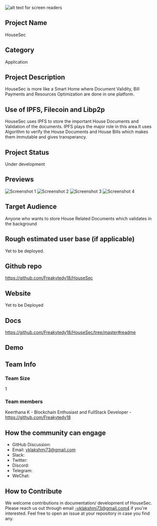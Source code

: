   ![ alt text for screen readers](https://media.discordapp.net/attachments/873587956013752340/877065863826640906/huge.png?width=424&height=424)
## Project Name
HouseSec                              

## Category 
Application

## Project Description
HouseSec is more like a Smart Home where Document Validity, Bill Payments and Resources Optimization are done in one platform.

## Use of IPFS, Filecoin and Libp2p
HouseSec uses IPFS to store the important House Documents and Validation of the documents. IPFS plays the major role in this area.It uses Algorithm to verify the House Documents and House Bills which makes them immutable and gives transperancy.

## Project Status
Under development

## Previews
![Screenshot 1](https://media.discordapp.net/attachments/873587956013752340/873615194872479814/h2.jpeg?width=877&height=403)
![Screenshot 2](https://media.discordapp.net/attachments/873587956013752340/873615212442423316/h1.jpeg?width=892&height=403)
![Screenshot 3](https://media.discordapp.net/attachments/873587956013752340/873614427793006673/pic3.png?width=705&height=403)
![Screenshot 4](https://media.discordapp.net/attachments/873587956013752340/873614413607882803/pic0.png?width=706&height=403)
## Target Audience
Anyone who wants to store House Related Documents which validates in the background

## Rough estimated user base (if applicable)
Yet to be deployed.

## Github repo
https://github.com/Freakytedy18/HouseSec

## Website
Yet to be Deployed

## Docs
https://github.com/Freakytedy18/HouseSec/tree/master#readme
## Demo

## Team Info

### Team Size
1

### Team members
Keerthana K
	- Blockchain Enthusiast and FullStack Developer
	- https://github.com/Freakytedy18



## How the community can engage
* GitHub Discussion: 
* Email: vklakshmi73@gmail.com
* Slack:  
* Twitter:  
* Discord:  
* Telegram:  
* WeChat:  

## How to Contribute
We welcome contributions in documentation/ development of HouseSec. Please reach us out through email -vklakshmi73@gmail.com4 if you're interested. Feel free to open an issue at your repository in case you find any.

